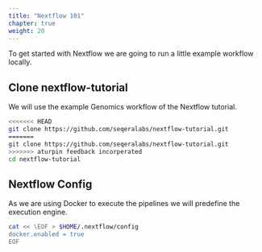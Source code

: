 ```yaml
---
title: "Nextflow 101"
chapter: true
weight: 20
---
```


To get started with Nextflow we are going to run a little example workflow locally.

## Clone nextflow-tutorial

We will use the example Genomics workflow of the Nextflow tutorial.

```bash
<<<<<<< HEAD
git clone https://github.com/seqeralabs/nextflow-tutorial.git 
=======
git clone https://github.com/seqeralabs/nextflow-tutorial.git
>>>>>>> aturpin feedback incorperated
cd nextflow-tutorial
```

## Nextflow Config

As we are using Docker to execute the pipelines we will predefine the execution engine.

```bash
cat << \EOF > $HOME/.nextflow/config
docker.enabled = true
EOF
```
